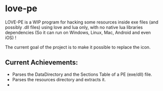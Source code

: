 # love-pe

LOVE-PE is a WIP program for hacking some resources inside exe files (and possibly .dll files) using love and lua only, with no native lua libraries dependencies (So it can run on Windows, Linux, Mac, Android and even iOS) !

The current goal of the project is to make it possible to replace the icon.

## Current Achievements:
- Parses the DataDirectory and the Sections Table of a PE (exe/dll) file.
- Parses the resources directory and extracts it.
- 
